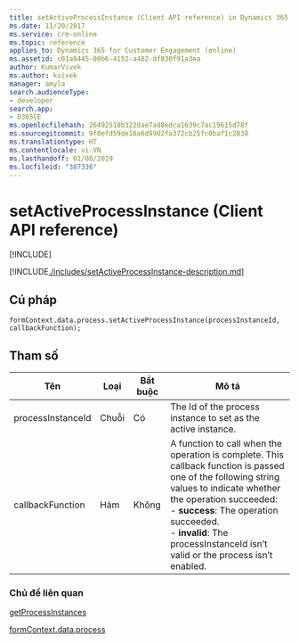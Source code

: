 ```yaml
---
title: setActiveProcessInstance (Client API reference) in Dynamics 365 for Customer Engagement| MicrosoftDocs
ms.date: 11/20/2017
ms.service: crm-online
ms.topic: reference
applies_to: Dynamics 365 for Customer Engagement (online)
ms.assetid: c01a9445-00b6-4152-a482-df830f91a3ea
author: KumarVivek
ms.author: kvivek
manager: amyla
search.audienceType:
- developer
search.app:
- D365CE
ms.openlocfilehash: 26492510b322dae7ad8edca1639c7ac19615d78f
ms.sourcegitcommit: 9f0efd59de16a6d9902fa372cb25fc0baf1c2838
ms.translationtype: HT
ms.contentlocale: vi-VN
ms.lasthandoff: 01/08/2019
ms.locfileid: "387336"
---
```

# <a name="setactiveprocessinstance-client-api-reference"></a>setActiveProcessInstance (Client API reference)

[!INCLUDE[](../../../../includes/cc_applies_to_update_9_0_0.md)]

[!INCLUDE[./includes/setActiveProcessInstance-description.md](./includes/setActiveProcessInstance-description.md)]

## <a name="syntax"></a>Cú pháp

`formContext.data.process.setActiveProcessInstance(processInstanceId, callbackFunction);`

## <a name="parameter"></a>Tham số

|Tên|Loại|Bắt buộc|Mô tả|
|--|--|--|--|
|processInstanceId|Chuỗi|Có|The Id of the process instance to set as the active instance.|
|callbackFunction|Hàm|Không|A function to call when the operation is complete. This callback function is passed one of the following string values to indicate whether the operation succeeded:<br/>- **success**: The operation succeeded.<br/>- **invalid**: The processInstanceId isn’t valid or the process isn’t enabled.|

### <a name="related-topics"></a>Chủ đề liên quan

[getProcessInstances](getProcessInstances.md)

[formContext.data.process](../formContext-data-process.md)
 


